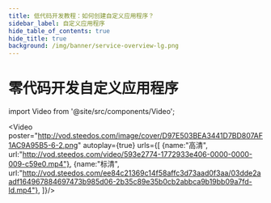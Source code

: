 ```yaml
---
title: 低代码开发教程：如何创建自定义应用程序？
sidebar_label: 自定义应用程序
hide_table_of_contents: true
hide_title: true
background: /img/banner/service-overview-lg.png
---
```


# 零代码开发自定义应用程序

import Video from '@site/src/components/Video';

<Video 
    poster="http://vod.steedos.com/image/cover/D97E503BEA3441D7BD807AF1AC9A95B5-6-2.png"
    autoplay={true}
    urls={[
        {name:"高清", url:"http://vod.steedos.com/video/593e2774-1772933e406-0000-0000-009-c59e0.mp4"},
        {name:"标清", url:"http://vod.steedos.com/ee84c21369c14f58affc3d73aad0f3aa/03dde2aadf164967884697473b985d06-2b35c89e35b0cb2abbca9b19bb09a7fd-ld.mp4"},
    ]}/>
